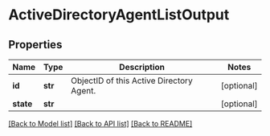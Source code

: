# ActiveDirectoryAgentListOutput

## Properties
Name | Type | Description | Notes
------------ | ------------- | ------------- | -------------
**id** | **str** | ObjectID of this Active Directory Agent. | [optional] 
**state** | **str** |  | [optional] 

[[Back to Model list]](../README.md#documentation-for-models) [[Back to API list]](../README.md#documentation-for-api-endpoints) [[Back to README]](../README.md)


